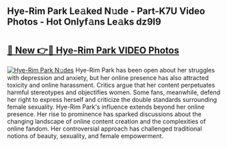 ## Hye-Rim Park Le𝚊ked N𝚞de - Part-K7U Video Photos - Hot Onlyf𝚊ns Le𝚊ks dz9l9

# <h2><a href="http://ac2082.deff.icu/?id=Hye-Rim+Park">🔗 New 👉🔴 Hye-Rim Park VIDEO Photos</a></h2>

[![Hye-Rim Park N𝚞des](https://i.imgur.com/rIISA9y.gif)](http://ac2082.deff.icu/?id=Hye-Rim+Park)
Hye-Rim Park has been open about her struggles with depression and anxiety, but her online presence has also attracted toxicity and online harassment. Critics argue that her content perpetuates harmful stereotypes and objectifies women. Some fans, meanwhile, defend her right to express herself and criticize the double standards surrounding female sexuality. Hye-Rim Park's influence extends beyond her online presence. Her rise to prominence has sparked discussions about the changing landscape of online content creation and the complexities of online fandom. Her controversial approach has challenged traditional notions of beauty, sexuality, and female empowerment.
